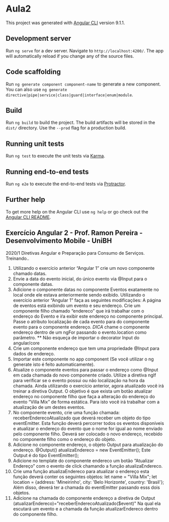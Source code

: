 # Aula2

This project was generated with [Angular CLI](https://github.com/angular/angular-cli) version 9.1.1.

## Development server

Run `ng serve` for a dev server. Navigate to `http://localhost:4200/`. The app will automatically reload if you change any of the source files.

## Code scaffolding

Run `ng generate component component-name` to generate a new component. You can also use `ng generate directive|pipe|service|class|guard|interface|enum|module`.

## Build

Run `ng build` to build the project. The build artifacts will be stored in the `dist/` directory. Use the `--prod` flag for a production build.

## Running unit tests

Run `ng test` to execute the unit tests via [Karma](https://karma-runner.github.io).

## Running end-to-end tests

Run `ng e2e` to execute the end-to-end tests via [Protractor](http://www.protractortest.org/).

## Further help

To get more help on the Angular CLI use `ng help` or go check out the [Angular CLI README](https://github.com/angular/angular-cli/blob/master/README.md).

## Exercício Angular 2 - Prof. Ramon Pereira - Desenvolvimento Mobile - UniBH
2020/1
Diretivas Angular e Preparação para Consumo de Serviços.
Treinando..
1) Utilizando o exercício anterior “Angular 1” crie um novo componente chamado
datas.
2) Envie a data do evento inicial, do único evento via @Input para o componente
datas.
3) Adicione o componente datas no componente Eventos exatamente no local
onde ele estava anteriormente sendo exibido.
Utilizando o exercício anterior “Angular 1” faça as seguintes modificações: A página
de eventos está exibindo um evento e seu endereço. Crie um componente filho
chamado “endereco” que irá trabalhar com o endereço do Evento e iŕa exibir este
endereço no componente principal. Passe o atributo localização de cada evento
para do componente evento para o componente endereço. *DICA* chame o
componente endereço dentro de um ngFor passando o evento.location como
parâmetro. ** Não esqueça de importar o decorator Input do angular/core
1) Crie um componente endereço que tem uma propriedade @Input para
dados de endereço.
2) Importar este componente no app component (Se você utilizar o ng
generate isto é feito automaticamente).
3) Atualize o componente eventos para passar o endereço como @Input
em cada chamada do novo componente criado. Utilize a diretiva ngIf
para verificar se o evento possui ou não localização na hora da
chamada.
Ainda utilizando o exercício anterior, agora atualizado você irá treinar a diretiva
Output. O objetivo é que exista um botão atualizar endereço no componente filho
que faça a alteração do endereço do evento “Villa Mix” de forma estática. Para isto
você irá trabalhar com a atualização de um destes eventos.
1) No componente evento, crie uma função chamada:
receberEnderecoAtualizado que deverá receber um objeto do tipo
eventEmitter.
Esta função deverá percorrer todos os eventos disponíveis e atualizar o
endereço do evento que o nome for igual ao nome enviado pelo
componente filho. Deverá ser colocado o novo endereço, recebido no
componente filho como o endereço do objeto.
2) Adicione no componente endereço, o objeto Output para atualização do
endereço.
@Output() atualizaEndereco = new EventEmitter();
Este Output é do tipo EventEmitter();
3) Adicione no template do componente endereco um botão “Atualizar
Endereço” com o evento de click chamando a função atualizaEndereco.
4) Crie uma função atualizaEndereco para atualizar o endereço esta função
deverá conter os seguintes objetos:
let name = "Villa Mix";
let location = {address: 'Mineirinho', city: 'Belo Horizonte',
country: 'Brasil'};
Além disso, deverá ter a chamada do eventEmitter passando esss dois
objetos.
5) Adicione na chamada do componente endereço a diretiva de Output
(atualizarEndereco)="receberEnderecoAtualizado($event)"
Na qual ela escutará um evento e a chamada da função
atualizarEndereco dentro do componente filho.
